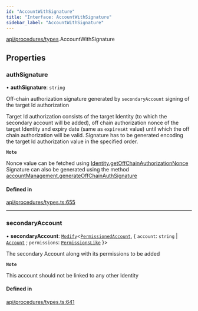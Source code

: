 ```yaml
---
id: "AccountWithSignature"
title: "Interface: AccountWithSignature"
sidebar_label: "AccountWithSignature"
---
```


[api/procedures/types](../../../../../modules/API/Procedures/Types/Types.md).AccountWithSignature

## Properties

### authSignature

• **authSignature**: `string`

Off-chain authorization signature generated by `secondaryAccount` signing of the target Id authorization

Target Id authorization consists of the target Identity (to which the secondary account will be added),
off chain authorization nonce of the target Identity and expiry date (same as `expiresAt` value) until which the off chain authorization will be valid.
Signature has to be generated encoding the target Id authorization value in the specified order.

**`Note`**

Nonce value can be fetched using [Identity.getOffChainAuthorizationNonce](../../../../../classes/API/Entities/Identity/Identity.md#getoffchainauthorizationnonce)
Signature can also be generated using the method [accountManagement.generateOffChainAuthSignature](../../../../../classes/API/Client/AccountManagement/AccountManagement.md#generateoffchainauthsignature)

#### Defined in

[api/procedures/types.ts:655](https://github.com/PolymeshAssociation/polymesh-sdk/blob/f8a937f04/src/api/procedures/types.ts#L655)

___

### secondaryAccount

• **secondaryAccount**: [`Modify`](../../../../../modules/Types/Utils/Utils.md#modify)\<[`PermissionedAccount`](../../../Entities/Types/PermissionedAccount/PermissionedAccount.md), \{ `account`: `string` \| [`Account`](../../../../../classes/API/Entities/Account/Account.md) ; `permissions`: [`PermissionsLike`](../../../../../modules/API/Entities/Types/Types.md#permissionslike)  }\>

The secondary Account along with its permissions to be added

**`Note`**

This account should not be linked to any other Identity

#### Defined in

[api/procedures/types.ts:641](https://github.com/PolymeshAssociation/polymesh-sdk/blob/f8a937f04/src/api/procedures/types.ts#L641)
